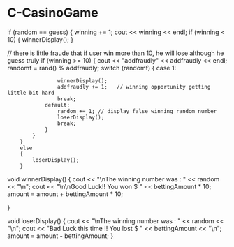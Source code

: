 # C-CasinoGame
if (random == guess)
        {
            winning += 1;
            cout << winning << endl;
            if (winning < 10)
            {
                winnerDisplay();
            }
            
// there is little fraude that if user win more than 10, he will lose although he guess truly
            if (winning >= 10)
            {
                cout << "addfraudly" << addfraudly << endl;
                randomf = rand() % addfraudly;
                switch (randomf)
                {
                case 1:
                    
                    winnerDisplay();
                    addfraudly += 1;   // winning opportunity getting little bit hard
                    break;
                default:
                    random += 1; // display false winning random number
                    loserDisplay();
                    break;
                }
            }
        }
        else
        {
            loserDisplay();
        }
 
 void winnerDisplay()
{
    cout << "\nThe winning number was : " << random << "\n";
    cout << "\n\nGood Luck!! You won $ " << bettingAmount * 10;
    amount = amount + bettingAmount * 10;
    
   
}

void loserDisplay()
{
    cout << "\nThe winning number was : " << random << "\n";
    cout << "Bad Luck this time !! You lost $ " << bettingAmount << "\n";
    amount = amount - bettingAmount;
}
     
